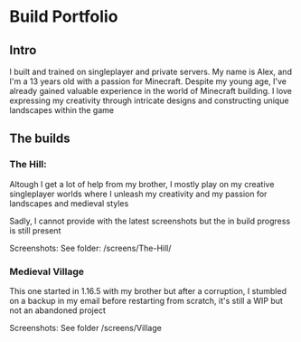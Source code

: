 # Build Portfolio

## Intro
I built and trained on singleplayer and private servers. My name is Alex, and I'm a 13 years old with a passion for Minecraft. Despite my young age, I've already gained valuable experience in the world of Minecraft building. I love expressing my creativity through intricate designs and constructing unique landscapes within the game

## The builds

### The Hill:

Altough I get a lot of help from my brother, I mostly play on my creative singleplayer worlds where I unleash my creativity and my passion for landscapes and medieval styles

Sadly, I cannot provide with the latest screenshots but the in build progress is still present

Screenshots:
See folder: /screens/The-Hill/


### Medieval Village

This one started in 1.16.5 with my brother but after a corruption, I stumbled on a backup in my email before restarting from scratch, it's still a WIP but not an abandoned project

Screenshots:
See folder /screens/Village
